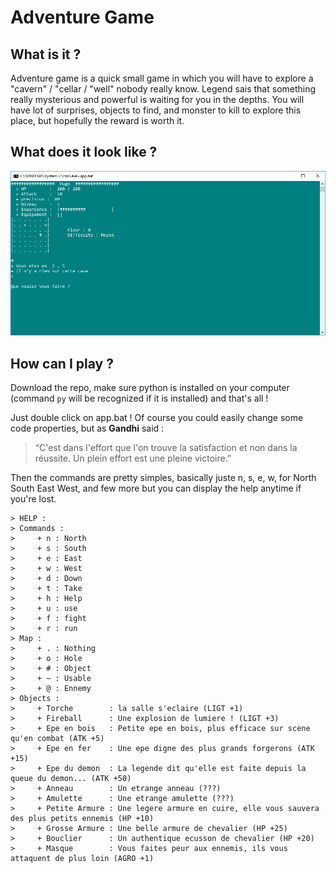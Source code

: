 # Adventure Game

## What is it ?

Adventure game is a quick small game in which you will have to explore a "cavern" / "cellar / "well" nobody really know. Legend sais that something really mysterious and powerful is waiting for you in the depths. You will have lot of surprises, objects to find, and monster to kill to explore this place, but hopefully the reward is worth it.

## What does it look like ?

![screen](Capture.PNG)

## How can I play ?

Download the repo, make sure python is installed on your computer (command `py` will be recognized if it is installed) and that's all !

Just double click on app.bat ! Of course you could easily change some code properties, but as **Gandhi** said :
> “C'est dans l'effort que l'on trouve la satisfaction et non dans la réussite. Un plein effort est une pleine victoire.”

Then the commands are pretty simples, basically juste n, s, e, w, for North South East West, and few more but you can display the help anytime if you're lost.
```
> HELP :
> Commands :
>     + n : North
>     + s : South
>     + e : East
>     + w : West
>     + d : Down
>     + t : Take
>     + h : Help
>     + u : use
>     + f : fight
>     + r : run
> Map :
>     + . : Nothing
>     + o : Hole
>     + # : Object
>     + ~ : Usable
>     + @ : Ennemy
> Objects :
>     + Torche        : la salle s'eclaire (LIGT +1)
>     + Fireball      : Une explosion de lumiere ! (LIGT +3)
>     + Epe en bois   : Petite epe en bois, plus efficace sur scene qu'en combat (ATK +5)
>     + Epe en fer    : Une epe digne des plus grands forgerons (ATK +15)
>     + Epe du demon  : La legende dit qu'elle est faite depuis la queue du demon... (ATK +50)
>     + Anneau        : Un etrange anneau (???)
>     + Amulette      : Une etrange amulette (???)
>     + Petite Armure : Une legere armure en cuire, elle vous sauvera des plus petits ennemis (HP +10)
>     + Grosse Armure : Une belle armure de chevalier (HP +25)
>     + Bouclier      : Un authentique ecusson de chevalier (HP +20)
>     + Masque        : Vous faites peur aux ennemis, ils vous attaquent de plus loin (AGRO +1)
```
